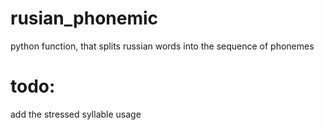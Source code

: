 # rusian_phonemic
python function, that splits russian words into the sequence of phonemes
# todo:
add the stressed syllable usage
